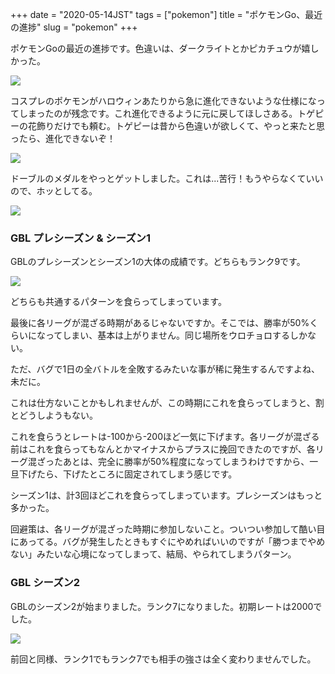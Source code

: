 +++
date = "2020-05-14JST"
tags = ["pokemon"]
title = "ポケモンGo、最近の進捗"
slug = "pokemon"
+++

ポケモンGoの最近の進捗です。色違いは、ダークライトとかピカチュウが嬉しかった。

![](https://raw.githubusercontent.com/mba-hack/images/master/pokemongo-2020-05-14-10-33-07.png)

コスプレのポケモンがハロウィンあたりから急に進化できないような仕様になってしまったのが残念です。これ進化できるように元に戻してほしさある。トゲピーの花飾りだけでも頼む。トゲピーは昔から色違いが欲しくて、やっと来たと思ったら、進化できないぞ！

![](https://raw.githubusercontent.com/mba-hack/images/master/pokemongo-2020-05-13-13-04-30.png)

ドーブルのメダルをやっとゲットしました。これは...苦行！もうやらなくていいので、ホッとしてる。

![](https://raw.githubusercontent.com/mba-hack/images/master/pokemongo-2020-05-13-13-05-17.png)

### GBL プレシーズン & シーズン1

GBLのプレシーズンとシーズン1の大体の成績です。どちらもランク9です。

![](https://raw.githubusercontent.com/mba-hack/images/master/pokemongo-2020-05-06-6-32-27.png)

どちらも共通するパターンを食らってしまっています。

最後に各リーグが混ざる時期があるじゃないですか。そこでは、勝率が50%くらいになってしまい、基本は上がりません。同じ場所をウロチョロするしかない。

ただ、バグで1日の全バトルを全敗するみたいな事が稀に発生するんですよね、未だに。

これは仕方ないことかもしれませんが、この時期にこれを食らってしまうと、割とどうしようもない。

これを食らうとレートは-100から-200ほど一気に下げます。各リーグが混ざる前はこれを食らってもなんとかマイナスからプラスに挽回できたのですが、各リーグ混ざったあとは、完全に勝率が50%程度になってしまうわけですから、一旦下げたら、下げたところに固定されてしまう感じです。

シーズン1は、計3回ほどこれを食らってしまっています。プレシーズンはもっと多かった。

回避策は、各リーグが混ざった時期に参加しないこと。ついつい参加して酷い目にあってる。バグが発生したときもすぐにやめればいいのですが「勝つまでやめない」みたいな心境になってしまって、結局、やられてしまうパターン。

### GBL シーズン2

GBLのシーズン2が始まりました。ランク7になりました。初期レートは2000でした。

![](https://raw.githubusercontent.com/mba-hack/images/master/pokemongo-2020-05-14-1-14-09.png)

前回と同様、ランク1でもランク7でも相手の強さは全く変わりませんでした。

